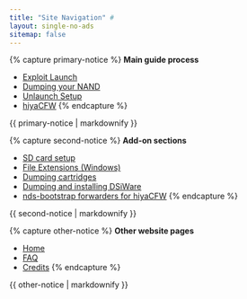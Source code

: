 ```yaml
---
title: "Site Navigation" #
layout: single-no-ads
sitemap: false
---
```


{% capture primary-notice %}
**Main guide process**

+ [Exploit Launch](exploit-launch)
+ [Dumping your NAND](dump-nand)
+ [Unlaunch Setup](unlaunch)
+ [hiyaCFW](hiyacfw)
{% endcapture %}
<div class="notice--primary">{{ primary-notice | markdownify }}</div>

{% capture second-notice %}
**Add-on sections**

+ [SD card setup](sd-prep)
+ [File Extensions (Windows)](file-extensions-(windows))
+ [Dumping cartridges](dump-cart)
+ [Dumping and installing DSiWare](dsiware)
+ [nds-bootstrap forwarders for hiyaCFW](forwarder)
{% endcapture %}
<div class="notice--info">{{ second-notice | markdownify }}</div>

{% capture other-notice %}
**Other website pages**

+ [Home](home)
+ [FAQ](faq)
+ [Credits](credits)
{% endcapture %}
<div class="notice">{{ other-notice | markdownify }}</div>